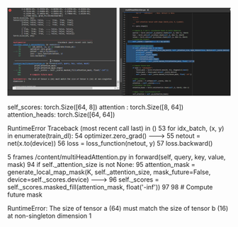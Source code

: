 ![alt text](error.png)

self_scores: torch.Size([64, 8])
attention : torch.Size([8, 64])
attention_heads: torch.Size([64, 64])



RuntimeError                              Traceback (most recent call last)
<ipython-input-1-0452659bf233> in <module>()
     53       for idx_batch, (x, y) in enumerate(train_dl):
     54         optimizer.zero_grad()
---> 55         netout = net(x.to(device))
     56         loss = loss_function(netout, y)
     57         loss.backward()

5 frames
/content/multiHeadAttention.py in forward(self, query, key, value, mask)
     94         if self._attention_size is not None:
     95             attention_mask = generate_local_map_mask(K, self._attention_size, mask_future=False, device=self._scores.device)
---> 96             self._scores = self._scores.masked_fill(attention_mask, float('-inf'))
     97 
     98         # Compute future mask

RuntimeError: The size of tensor a (64) must match the size of tensor b (16) at non-singleton dimension 1
